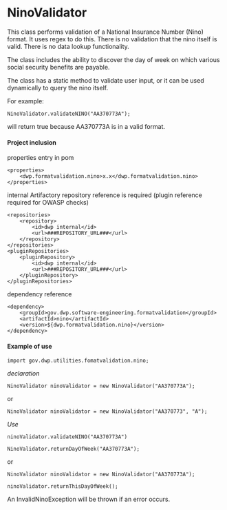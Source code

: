 # NinoValidator

This class performs validation of a National Insurance Number (Nino) format. It uses regex to do this. There is no validation that the nino itself is valid. There is no data lookup functionality.

The class includes the ability to discover the day of week on which various social security benefits are payable.

The class has a static method to validate user input, or it can be used dynamically to query the nino itself.

For example: 

`NinoValidator.validateNINO("AA370773A");`

will return true because AA370773A is in a valid format.


#### Project inclusion

properties entry in pom

    <properties>
        <dwp.formatvalidation.nino>x.x</dwp.formatvalidation.nino>
    </properties>
    
internal Artifactory repository reference is required (plugin reference required for OWASP checks)

    <repositories>
        <repository>
            <id>dwp internal</id>
            <url>###REPOSITORY_URL###</url>
        </repository>
    </repositories>
    <pluginRepositories>
        <pluginRepository>
            <id>dwp internal</id>
            <url>###REPOSITORY_URL###</url>
        </pluginRepository>
    </pluginRepositories>

dependency reference

    <dependency>
        <groupId>gov.dwp.software-engineering.formatvalidation</groupId>
        <artifactId>nino</artifactId>
        <version>${dwp.formatvalidation.nino}</version>
    </dependency>
    

#### Example of use

    import gov.dwp.utilities.fomatvalidation.nino;

_declaration_

`NinoValidator ninoValidator = new NinoValidator("AA370773A");`

or

`NinoValidator ninoValidator = new NinoValidator("AA370773", "A");`

_Use_

`ninoValidator.validateNINO("AA370773A")`

`NinoValidator.returnDayOfWeek("AA370773A");`

or

`NinoValidator ninoValidator = new NinoValidator("AA370773A");`

`ninoValidator.returnThisDayOfWeek();`

An InvalidNinoException will be thrown if an error occurs.
